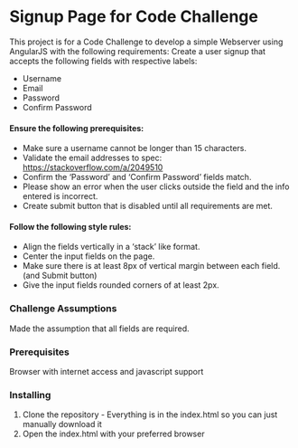 # Signup Page for Code Challenge

This project is for a Code Challenge to develop a simple Webserver using AngularJS with the following requirements:
Create a user signup that accepts the following fields with respective labels:
* Username
* Email
* Password
* Confirm Password

#### Ensure the following prerequisites:
* Make sure a username cannot be longer than 15 characters.
* Validate the email addresses to spec: https://stackoverflow.com/a/2049510
* Confirm the ‘Password’ and ‘Confirm Password’ fields match.
* Please show an error when the user clicks outside the field and the info entered is
incorrect.
* Create submit button that is disabled until all requirements are met.

#### Follow the following style rules:
* Align the fields vertically in a ‘stack’ like format.
* Center the input fields on the page.
* Make sure there is at least 8px of vertical margin between each field. (and
Submit button)
* Give the input fields rounded corners of at least 2px.

### Challenge Assumptions
Made the assumption that all fields are required.

### Prerequisites
Browser with internet access and javascript support

### Installing
1. Clone the repository - Everything is in the index.html so you can just manually download it
2. Open the index.html with your preferred browser


